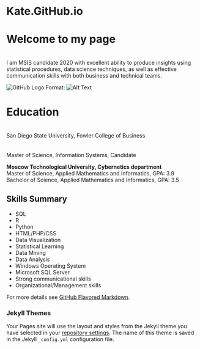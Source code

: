 # Kate.GitHub.io
<h1><strong> Welcome to my page </h1></strong>
<body>
<br>I am MSIS candidate 2020 with excellent ability to produce insights using statistical procedures, data science 
techniques, as well as effective communication skills with both business and technical teams.</br>
 
![GitHub Logo](https://images-na.ssl-images-amazon.com/images/I/613ES-H4YKL._SX466_.jpg)
Format: ![Alt Text](https://images-na.ssl-images-amazon.com/images/I/613ES-H4YKL._SX466_.jpg)
 
<h1><strong>  Education </h1></strong> 

<br> San Diego State University, Fowler College of Business </br>                
<br> Master of Science, Information Systems, Candidate </br> 

<b> Moscow Technological University, Cybernetics department </b>                                                   
Master of Science, Applied Mathematics and Informatics,     GPA: 3.9                              
Bachelor of Science, Applied Mathematics and Informatics,  GPA: 3.5 



## Skills Summary

- SQL 
- R 
- Python 
- HTML/PHP/CSS 
- Data Visualization 
- Statistical Learning 
- Data Mining 
- Data Analysis 
- Windows Operating System 
- Microsoft SQL Server 
- Strong communicational skills 
- Organizational/Management skills
 
 



For more details see [GitHub Flavored Markdown](https://guides.github.com/features/mastering-markdown/).

### Jekyll Themes

Your Pages site will use the layout and styles from the Jekyll theme you have selected in your [repository settings](https://github.com/KateM19/Kate.GitHub.io/settings). The name of this theme is saved in the Jekyll `_config.yml` configuration file.


</body>
